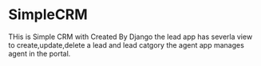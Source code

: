 # SimpleCRM
THis is Simple CRM with Created By Django 
the lead app has severla view to create,update,delete a lead and lead catgory
the agent app manages agent in the portal.
